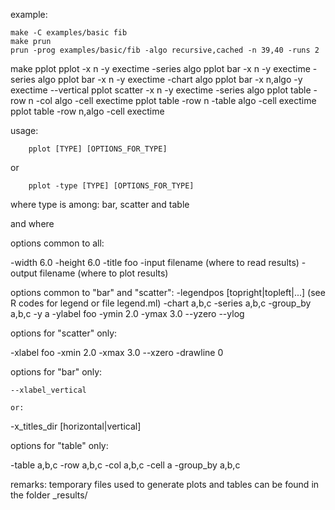 
example:

	make -C examples/basic fib
	make prun
	prun -prog examples/basic/fib -algo recursive,cached -n 39,40 -runs 2

   make pplot
	pplot -x n -y exectime -series algo 
	pplot bar -x n -y exectime -series algo 
	pplot bar -x n -y exectime -chart algo 
	pplot bar -x n,algo -y exectime --vertical
	pplot scatter -x n -y exectime -series algo 
	pplot table -row n -col algo -cell exectime
	pplot table -row n -table algo -cell exectime 
	pplot table -row n,algo -cell exectime 


usage:

		pplot [TYPE] [OPTIONS_FOR_TYPE]
or

		pplot -type [TYPE] [OPTIONS_FOR_TYPE]


where type is among: bar, scatter and table

and where

options common to all:

   -width 6.0 
   -height 6.0 
   -title foo
   -input filename   (where to read results)
   -output filename  (where to plot results)


options common to "bar" and "scatter":
   -legendpos [topright|topleft|...]   (see R codes for legend or file legend.ml)
   -chart a,b,c 
   -series a,b,c 
   -group_by a,b,c
   -y a
   -ylabel foo
   -ymin 2.0
   -ymax 3.0
   --yzero
   --ylog


options for "scatter" only:

   -xlabel foo
   -xmin 2.0
   -xmax 3.0
   --xzero
   -drawline 0


options for "bar" only:

	--xlabel_vertical

	or:
   -x_titles_dir [horizontal|vertical]  


options for "table" only:

   -table a,b,c
   -row a,b,c
   -col a,b,c
   -cell a
   -group_by a,b,c



remarks:
  temporary files used to generate plots and tables can be found in the folder _results/